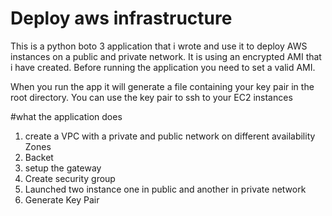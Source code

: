 # Deploy aws infrastructure

This is a python boto 3 application that i wrote and use it to deploy AWS instances on a public and private network. It is using an encrypted AMI that i have created. Before running the application you need to set a valid AMI.

When you run the app it will generate a file containing your key pair in the root directory. You can use the key pair to ssh to your EC2 instances

#what the application does
1) create a VPC with a private and public network on different availability Zones
2) Backet
3) setup the gateway
4) Create security group
5) Launched two instance one in public and another in private network
6) Generate Key Pair
